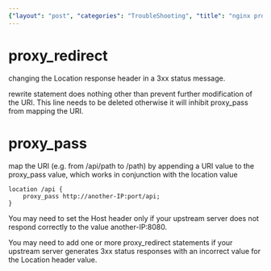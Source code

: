 ```yaml
---
{"layout": "post", "categories": "TroubleShooting", "title": "nginx proxy pass VS proxy redirect", "feature-img": "assets/img/feature_img.png"}
---
```

# proxy_redirect 
changing the Location response header in a 3xx status message.

rewrite statement does nothing 
other than prevent further modification of the URI. 
This line needs to be deleted 
otherwise it will inhibit proxy_pass from mapping the URI.

# proxy_pass
map the URI (e.g. from /api/path to /path) 
by appending a URI value to the proxy_pass value, 
which works in conjunction with the location value
```
location /api {
    proxy_pass http://another-IP:port/api;
}
```

You may need to set the Host header only if 
your upstream server does not respond correctly 
to the value another-IP:8080.

You may need to add one or more proxy_redirect statements 
if your upstream server generates 3xx status responses 
with an incorrect value for the Location header value.

